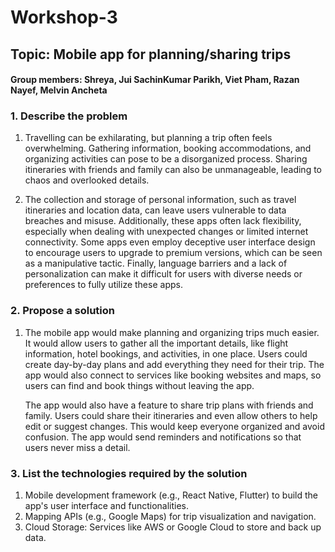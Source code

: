 # Workshop-3

## Topic: Mobile app for planning/sharing trips

#### Group members: Shreya, Jui SachinKumar Parikh, Viet Pham, Razan Nayef, Melvin Ancheta

### 1. Describe the problem
1. Travelling can be exhilarating, but planning a trip often feels overwhelming. Gathering information, booking accommodations, and organizing activities can pose to be a disorganized process. Sharing itineraries with friends and family can also be unmanageable, leading to chaos and overlooked details.

2. The collection and storage of personal information, such as travel itineraries and location data, can leave users vulnerable to data breaches and misuse. Additionally, these apps often lack flexibility, especially when dealing with unexpected changes or limited internet connectivity. Some apps even employ deceptive user interface design to encourage users to upgrade to premium versions, which can be seen as a manipulative tactic. Finally, language barriers and a lack of personalization can make it difficult for users with diverse needs or preferences to fully utilize these apps.

### 2. Propose a solution
1. The mobile app would make planning and organizing trips much easier. It would allow users to gather all the important details, like flight information, hotel bookings, and activities, in one place. Users could create day-by-day plans and add everything they need for their trip. The app would also connect to services like booking websites and maps, so users can find and book things without leaving the app.

   The app would also have a feature to share trip plans with friends and family. Users could share their itineraries and even allow others to help edit or suggest changes. This would keep everyone organized and 
   avoid confusion. The app would send reminders and notifications so that users never miss a detail.

### 3. List the technologies required by the solution
1. Mobile development framework (e.g., React Native, Flutter) to build the app's user interface and functionalities.
2. Mapping APIs (e.g., Google Maps) for trip visualization and navigation.
3. Cloud Storage: Services like AWS or Google Cloud to store and back up data.
